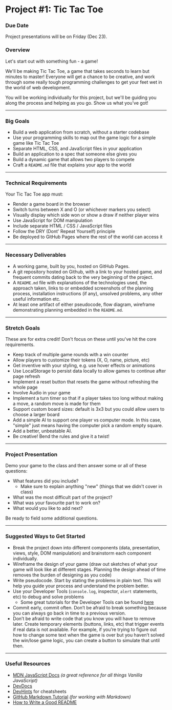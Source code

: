 # Project #1: Tic Tac Toe

### Due Date

Project presentations will be on Friday (Dec 23).

### Overview

Let's start out with something fun - a game!

We'll be making Tic Tac Toe, a game that takes seconds to learn but minutes to master! Everyone will get a chance to be creative, and work through some really tough programming challenges to get your feet wet in the world of web development. 

You will be working individually for this project, but we'll be guiding you along the process and helping as you go. Show us what you've got!

---

### Big Goals

- Build a web application from scratch, without a starter codebase
- Use your programming skills to map out the game logic for a simple game like Tic Tac Toe
- Separate HTML, CSS, and JavaScript files in your application
- Build an application to a spec that someone else gives you
- Build a dynamic game that allows two players to compete
- Craft a ``README.md`` file that explains your app to the world

---

### Technical Requirements

Your Tic Tac Toe app must:

- Render a game board in the browser
- Switch turns between X and O (or whichever markers you select)
- Visually display which side won or show a draw if neither player wins
- Use JavaScript for DOM manipulation
- Include separate HTML / CSS / JavaScript files
- Follow the DRY (Dont' Repeat Yourself) principle
- Be deployed to GitHub Pages where the rest of the world can access it

---

### Necessary Deliverables

- A working game, built by you, hosted on GitHub Pages.
- A git repository hosted on Github, with a link to your hosted game, and frequent commits dating back to the very beginning of the project.
- A `README.md` file with explanations of the technologies used, the approach taken, links to or embedded screenshots of the planning process, installation instructions (if any), unsolved problems, any other useful information etc.
- At least one artifact of either pseudocode, flow diagram, wireframe demonstrating planning embedded in the `README.md`.

---

### Stretch Goals

These are for extra credit! Don't focus on these until you've hit the core requirements.

- Keep track of multiple game rounds with a win counter
- Allow players to customize their tokens (X, O, name, picture, etc)
- Get inventive with your styling, e.g. use hover effects or animations
- Use LocalStorage to persist data locally to allow games to continue after page refresh
- Implement a reset button that resets the game without refreshing the whole page
- Involve Audio in your game
- Implement a turn timer so that if a player takes too long without making a move, a random move is made for them
- Support custom board sizes: default is 3x3 but you could allow users to choose a larger board
- Add a simple AI to support one player vs computer mode. In this case, "simple" just means having the computer pick a random empty square.
- Add a better, unbeatable AI.
- Be creative! Bend the rules and give it a twist!

---

### Project Presentation

Demo your game to the class and then answer some or all of these questions:

- What features did you include?
  - Make sure to explain anything "new" (things that we didn't cover in class)
- What was the most difficult part of the project?
- What was your favourite part to work on?
- What would you like to add next?

Be ready to field some additional questions.

---

### Suggested Ways to Get Started

- Break the project down into different components (data, presentation, views, style, DOM manipulation) and brainstorm each component individually.
- Wireframe the design of your game (draw out sketches of what your game will look like at different stages. Planning the design ahead of time removes the burden of designing as you code)
- Write pseudocode. Start by stating the problems in plain text. This will help you guide your process and understand the problem better.
- Use your Developer Tools (`console.log`, inspector, `alert` statements, etc) to debug and solve problems
  - Some great tutorials for the Developer Tools can be found [here](https://developers.google.com/web/tools/chrome-devtools/)
- Commit early, commit often. Don’t be afraid to break something because you can always go back in time to a previous version.
- Don’t be afraid to write code that you know you will have to remove later. Create temporary elements (buttons, links, etc) that trigger events if real data is not available. For example, if you’re trying to figure out how to change some text when the game is over but you haven’t solved the win/lose game logic, you can create a button to simulate that until then.

---

### Useful Resources

- [MDN JavaScript Docs](https://developer.mozilla.org/en-US/docs/Web/JavaScript) _(a great reference for all things Vanilla JavaScript)_
- [DevDocs](https://devdocs.io/)
- [DevHints](https://devhints.io/) for cheatsheets
- [GitHub Markdown Tutorial](https://guides.github.com/features/mastering-markdown/) _(for working with Markdown)_
- [How to Write a Good README](https://www.freecodecamp.org/news/how-to-write-a-good-readme-file/)
